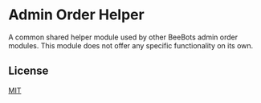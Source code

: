 # Admin Order Helper
A common shared helper module used by other BeeBots admin order modules. This module does not offer any specific functionality on its own.

## License
[MIT](LICENSE.txt)
